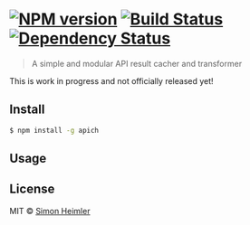 #  [![NPM version][npm-image]][npm-url] [![Build Status][travis-image]][travis-url] [![Dependency Status][daviddm-image]][daviddm-url]

> A simple and modular API result cacher and transformer

This is work in progress and not officially released yet!


## Install

```sh
$ npm install -g apich
```


## Usage


## License

MIT © [Simon Heimler](http://www.fannon.de)


[npm-image]: https://badge.fury.io/js/smw-cacher.svg
[npm-url]: https://npmjs.org/package/smw-cacher
[travis-image]: https://travis-ci.org/Fannon/smw-cacher.svg?branch=master
[travis-url]: https://travis-ci.org/Fannon/smw-cacher
[daviddm-image]: https://david-dm.org/Fannon/smw-cacher.svg?theme=shields.io
[daviddm-url]: https://david-dm.org/Fannon/smw-cacher
